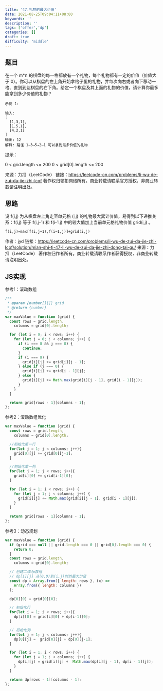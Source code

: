 ```yaml
---
title: '47.礼物的最大价值'
date: 2021-08-25T09:04:11+08:00
keywords: ''
description: ''
tags: ['offer','dp']
categories: []
draft: true
difficulty: 'middle'
---
```


## 题目

在一个 m*n 的棋盘的每一格都放有一个礼物，每个礼物都有一定的价值（价值大于 0）。你可以从棋盘的左上角开始拿格子里的礼物，并每次向右或者向下移动一格、直到到达棋盘的右下角。给定一个棋盘及其上面的礼物的价值，请计算你最多能拿到多少价值的礼物？

```
示例 1:

输入: 
[
  [1,3,1],
  [1,5,1],
  [4,2,1]
]
输出: 12
解释: 路径 1→3→5→2→1 可以拿到最多价值的礼物
```

提示：

0 < grid.length <= 200
0 < grid[0].length <= 200

来源：力扣（LeetCode）
链接：https://leetcode-cn.com/problems/li-wu-de-zui-da-jie-zhi-lcof
著作权归领扣网络所有。商业转载请联系官方授权，非商业转载请注明出处。


## 思路

设 f(i,j) 为从棋盘左上角走至单元格 (i,j) 的礼物最大累计价值，易得到以下递推关系：f(i,j) 等于 f(i,j-1) 和 f(i-1,j) 中的较大值加上当前单元格礼物价值 grid(i,j) 。

```
f(i,j)=max[f(i,j−1),f(i−1,j)]+grid(i,j)
```

作者：jyd
链接：https://leetcode-cn.com/problems/li-wu-de-zui-da-jie-zhi-lcof/solution/mian-shi-ti-47-li-wu-de-zui-da-jie-zhi-dong-tai-gu/
来源：力扣（LeetCode）
著作权归作者所有。商业转载请联系作者获得授权，非商业转载请注明出处。

## JS实现

参考1：滚动数组

```javascript
/**
 * @param {number[][]} grid
 * @return {number}
 */
var maxValue = function (grid) {
  const rows = grid.length,
    columns = grid[0].length;

  for (let i = 0; i < rows; i++) {
    for (let j = 0; j < columns; j++) {
      if (i === 0 && j === 0) {
        continue;
      }
      if (i === 0) {
        grid[i][j] += grid[i][j - 1];
      } else if (j === 0) {
        grid[i][j] += grid[i - 1][j];
      } else {
        grid[i][j] += Math.max(grid[i][j - 1], grid[i - 1][j]);
      }
    }
  }

  return grid[rows - 1][columns - 1];
};
```

参考2：滚动数组优化

```javascript
var maxValue = function (grid) {
  const rows = grid.length,
    columns = grid[0].length;

  //初始化第一行
  for(let j = 1; j < columns; j++){
  	grid[0][j] += grid[0][j-1];
  }

  //初始化第一列
  for(let j = 1; j < rows; j++){
  	grid[i][0] += grid[i-1][0];
  }

  for (let i = 1; i < rows; i++) {
    for (let j = 1; j < columns; j++) {
      grid[i][j] += Math.max(grid[i][j - 1], grid[i - 1][j]);
    }
  }
  
  return grid[rows - 1][columns - 1];
};
```

参考3：动态规划

```javascript
var maxValue = function (grid) {
  if (grid === null || grid.length === 0 || grid[0].length === 0) {
    return 0;
  }
  const rows = grid.length,
    columns = grid[0].length;

  // 创建二维dp数组
  // dp[i][j] 从(0,0)到(i,j)时的最大价值
  const dp = Array.from({ length: rows }, (x) =>
    Array.from({ length: columns })
  );

  dp[0][0] = grid[0][0];

  // 初始化行
  for(let i = 1; i < rows; i++){
  	dp[i][0] = grid[i][0] + dp[i-1][0];
  }

  // 初始化列
  for(let j = 1; j < columns; j++){
  	dp[0][j] =  grid[0][j] + dp[0][j-1];
  }

  for (let i = 1; i < rows; i++) {
    for (let j = 1; j < columns; j++) {
      dp[i][j] = grid[i][j] +  Math.max(dp[i][j - 1], dp[i - 1][j]);
    }
  }

  return dp[rows - 1][columns - 1];
};
```
